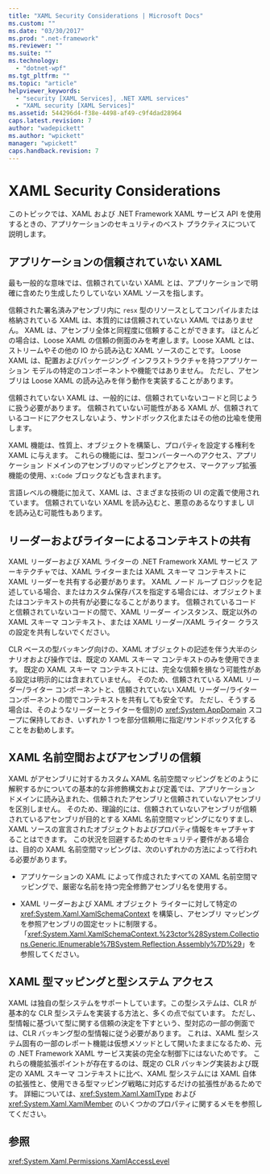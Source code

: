 ```yaml
---
title: "XAML Security Considerations | Microsoft Docs"
ms.custom: ""
ms.date: "03/30/2017"
ms.prod: ".net-framework"
ms.reviewer: ""
ms.suite: ""
ms.technology: 
  - "dotnet-wpf"
ms.tgt_pltfrm: ""
ms.topic: "article"
helpviewer_keywords: 
  - "security [XAML Services], .NET XAML services"
  - "XAML security [XAML Services]"
ms.assetid: 544296d4-f38e-4498-af49-c9f4dad28964
caps.latest.revision: 7
author: "wadepickett"
ms.author: "wpickett"
manager: "wpickett"
caps.handback.revision: 7
---
```

# XAML Security Considerations
このトピックでは、XAML および .NET Framework XAML サービス API を使用するときの、アプリケーションのセキュリティのベスト プラクティスについて説明します。  
  
## アプリケーションの信頼されていない XAML  
 最も一般的な意味では、信頼されていない XAML とは、アプリケーションで明確に含めたり生成したりしていない XAML ソースを指します。  
  
 信頼された署名済みアセンブリ内に `resx` 型のリソースとしてコンパイルまたは格納されている XAML は、本質的には信頼されていない XAML ではありません。  XAML は、アセンブリ全体と同程度に信頼することができます。  ほとんどの場合は、Loose XAML の信頼の側面のみを考慮します。Loose XAML とは、ストリームやその他の IO から読み込む XAML ソースのことです。  Loose XAML は、配置およびパッケージング インフラストラクチャを持つアプリケーション モデルの特定のコンポーネントや機能ではありません。  ただし、アセンブリは Loose XAML の読み込みを伴う動作を実装することがあります。  
  
 信頼されていない XAML は、一般的には、信頼されていないコードと同じように扱う必要があります。  信頼されていない可能性がある XAML が、信頼されているコードにアクセスしないよう、サンドボックス化またはその他の比喩を使用します。  
  
 XAML 機能は、性質上、オブジェクトを構築し、プロパティを設定する権利を XAML に与えます。  これらの機能には、型コンバーターへのアクセス、アプリケーション ドメインのアセンブリのマッピングとアクセス、マークアップ拡張機能の使用、`x:Code` ブロックなども含まれます。  
  
 言語レベルの機能に加えて、XAML は、さまざまな技術の UI の定義で使用されています。  信頼されていない XAML を読み込むと、悪意のあるなりすまし UI を読み込む可能性もあります。  
  
## リーダーおよびライターによるコンテキストの共有  
 XAML リーダーおよび XAML ライターの .NET Framework XAML サービス アーキテクチャでは、XAML ライターまたは XAML スキーマ コンテキストに XAML リーダーを共有する必要があります。  XAML ノード ループ ロジックを記述している場合、またはカスタム保存パスを指定する場合には、オブジェクトまたはコンテキストの共有が必要になることがあります。  信頼されているコードと信頼されていないコードの間で、XAML リーダー インスタンス、既定以外の XAML スキーマ コンテキスト、または XAML リーダー\/XAML ライター クラスの設定を共有しないでください。  
  
 CLR ベースの型バッキング向けの、XAML オブジェクトの記述を伴う大半のシナリオおよび操作では、既定の XAML スキーマ コンテキストのみを使用できます。  既定の XAML スキーマ コンテキストには、完全な信頼を損なう可能性がある設定は明示的には含まれていません。  そのため、信頼されている XAML リーダー\/ライター コンポーネントと、信頼されていない XAML リーダー\/ライター コンポーネントの間でコンテキストを共有しても安全です。  ただし、そうする場合は、そのようなリーダーとライターを個別の <xref:System.AppDomain> スコープに保持しておき、いずれか 1 つを部分信頼用に指定\/サンドボックス化することをお勧めします。  
  
## XAML 名前空間およびアセンブリの信頼  
 XAML がアセンブリに対するカスタム XAML 名前空間マッピングをどのように解釈するかについての基本的な非修飾構文および定義では、アプリケーション ドメインに読み込まれた、信頼されたアセンブリと信頼されていないアセンブリを区別しません。  そのため、理論的には、信頼されていないアセンブリが信頼されているアセンブリが目的とする XAML 名前空間マッピングになりすまし、XAML ソースの宣言されたオブジェクトおよびプロパティ情報をキャプチャすることはできます。  この状況を回避するためのセキュリティ要件がある場合は、目的の XAML 名前空間マッピングは、次のいずれかの方法によって行われる必要があります。  
  
-   アプリケーションの XAML によって作成されたすべての XAML 名前空間マッピングで、厳密な名前を持つ完全修飾アセンブリ名を使用する。  
  
-   XAML リーダーおよび XAML オブジェクト ライターに対して特定の <xref:System.Xaml.XamlSchemaContext> を構築し、アセンブリ マッピングを参照アセンブリの固定セットに制限する。  「<xref:System.Xaml.XamlSchemaContext.%23ctor%28System.Collections.Generic.IEnumerable%7BSystem.Reflection.Assembly%7D%29>」を参照してください。  
  
## XAML 型マッピングと型システム アクセス  
 XAML は独自の型システムをサポートしています。この型システムは、CLR が基本的な CLR 型システムを実装する方法と、多くの点で似ています。  ただし、型情報に基づいて型に関する信頼の決定を下すという、型対応の一部の側面では、CLR バッキング型の型情報に従う必要があります。  これは、XAML 型システム固有の一部のレポート機能は仮想メソッドとして開いたままになるため、元の .NET Framework XAML サービス実装の完全な制御下にはないためです。  これらの機能拡張ポイントが存在するのは、既定の CLR バッキング実装および既定の XAML スキーマ コンテキストに比べ、XAML 型システムには XAML 自体の拡張性と、使用できる型マッピング戦略に対応するだけの拡張性があるためです。  詳細については、<xref:System.Xaml.XamlType> および <xref:System.Xaml.XamlMember> のいくつかのプロパティに関するメモを参照してください。  
  
## 参照  
 <xref:System.Xaml.Permissions.XamlAccessLevel>
